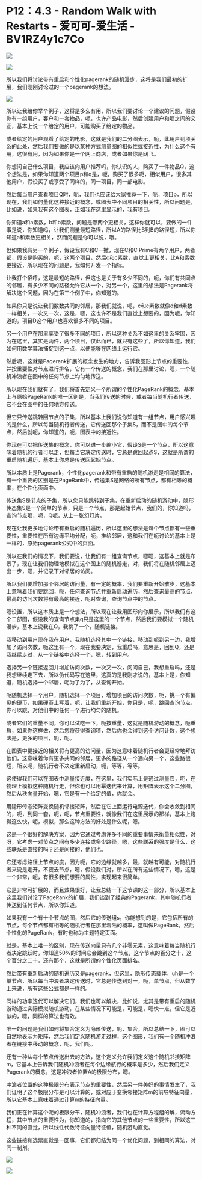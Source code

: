 # P12：4.3 - Random Walk with Restarts - 爱可可-爱生活 - BV1RZ4y1c7Co

![](img/693b34efb7ab21e63adb37b1e6ea04bb_0.png)

![](img/693b34efb7ab21e63adb37b1e6ea04bb_1.png)

所以我们将讨论带有重启和个性化pagerank的随机漫步，这将是我们最初的扩展，我们刚刚讨论过的一个pagerank的想法。



![](img/693b34efb7ab21e63adb37b1e6ea04bb_3.png)

所以让我给你举个例子，这将是多么有用，所以我们要讨论一个建议的问题，假设你有一组用户，客户和一套物品，呃，也许产品电影，然后创建用户和项之间的交互，基本上说一个给定的用户，可能购买了给定的物品。

或者给定的用户观看了给定的电影，这就是我们的二分图表示，呃，此用户到项关系的此处，然后我们要做的是以某种方式测量图的相似性或接近性，为什么这个有用，这很有用，因为如果你是一个网上商店，或者如果你是网飞。

你想问自己什么项目，我应该向用户推荐吗，你认识的人，购买了一件物品Q，这个想法是，如果你知道两个项目p和q是，呃，购买了很多呃，相似用户，很多其他用户，假设买了或享受了同样的，同一项目，同一部电影。

然后每当用户查看项目Q时，呃，我们也应该给大家推荐一下，呃，项目p，所以现在，我们如何量化这种接近的概念，或图表中不同项目的相关性，所以问题是，比如说，如果我有这个图表，正如我在这里显示的，我有项目。

你知道a和a素数，b和b素数，问题是哪两个更相关，这样你就可以，要做的一件事是说，你知道吗，让我们测量最短路径，所以A的路径比B到B的路径短，所以你知道a和素数更相关，然而问题是你可以说，哦。

但如果我有另一个例子，假设我有C和C一撇，现在C和C Prime有两个用户，两者都，假设是购买的，呃，这两个项目，然后c和c素数，直觉上更相关，比A和素数更接近，所以现在的问题是，我如何开发一个指标。

让我打个招呼，这是最短的路径，但这也是关于有多少不同的，呃，你们有共同点的邻居，有多少不同的路径允许它从一个，对另一个，这里的想法是Pagerank将解决这个问题，因为在第三个例子中，你知道的。

如果你只是说让我们数数共同的邻居，那我们就说，呃，c和c素数就像d和d素数一样相关，一次又一次，这是，嗯，这也许不是我们直觉上想要的，因为呃，你知道的，项目D这个用户也喜欢很多不同的项目。

另一个用户在那里享受了很多不同的项目，所以这种关系不如这里的关系牢固，因为在这里，其实是两件，两个项目，仅此而已，就只有这些了，所以你知道，我们如何用数学算法捕捉到这一点，以便能够在网络上运行它。

然后呃，这就是Pagerank扩展的概念发生的地方，告诉我图形上节点的重要性，并按重要性对节点进行排名，它有一个传送的概念，我们在那里讨论，嗯，一个随机冲浪者在图中的任何节点上均匀地传送。

所以现在我们就有了，我们将首先定义一个所谓的个性化PageRank的概念，基本上与原始PageRank的唯一区别是，当我们传送的时候，或者每当随机行者传送，它不会在图中的任何地方传送。

但它只传送跳转回节点的子集，所以基本上我们说你知道有一组节点，用户感兴趣的是什么，所以每当随机行者传送，它传送回那个子集S，而不是图中的每个节点，然后就呃，你知道的，呃，图表中的接近性。

你现在可以把传送集的概念，你可以进一步缩小它，假设S是一个节点，所以这意味着随机的行者可以走，但每当它决定传送时，它总是跳回起点S，这就是所谓的重启随机遍历，基本上你总是传送回起始节点。

所以本质上是Pagerank，个性化pagerank和带有重启的随机游走是相同的算法，有一个重要的区别是在PageRank中，传送集S是网络的所有节点，都有相等的概率，在个性化页面中。

传送集S是节点的子集，所以您只能跳转到子集，在重新启动的随机游动中，隐形传态集S是一个简单的节点，只是一个节点，那是起始节点，我们的，你知道吗，查询节点项，呃，Q呃，从上一张幻灯片。

现在让我更多地讨论带有重启的随机遍历，所以这里的想法是每个节点都有一些重要性，重要性在所有边缘平均分配，呃，推给邻居，这和我们在呃讨论的基本上是一样的，原始pagerank公式中的页面。

所以在我们的情况下，我们要说，让我们有一组查询节点，嗯嗯，这基本上就是布景了，现在让我们物理地模拟在这个图上的随机游走，对，我们将在随机邻居上迈出一步，嗯，并记录下对邻居的访问。

所以我们要增加那个邻居的访问量，有一定的概率，我们要重新开始散步，这基本上意味着我们要跳回，呃，任何查询节点并重新启动遍历，然后查询最高的节点，最高的访问次数将有最高的接近，呃对查询，查询节点中的节点。

嗯设置，所以这本质上是一个想法，所以现在让我用图形向你展示，所以我们有这个二部图，假设我的查询节点集q只是这里的一个节点，然后我们要模拟一个随机漫步，基本上说我在Q，我挑了一个，随机链接。

我移动到用户现在我在用户，我随机选择其中一个链接，移动到呃到另一边，我增加了访问次数，呃这里有一个，现在我要决定，我重启吗，意思是，回到Q，还是我继续走过，从一个链接中选择一个，嗯，转到用户。

选择另一个链接返回并增加访问次数，一次又一次，问问自己，我想重启吗，还是我想继续走下去，所以伪代码写在这里，这真的是我刚才说的，基本上是，你知道，随机选择一个邻居，呃为了为了，从查询开始。

呃随机选择一个用户，随机选择一个项目，增加项目的访问次数，呃，挑一个有偏见的硬币，如果硬币上写着，呃，让我们重新开始，你只是，呃，跳回查询节点，你可以跳，对他们中的任何一个进行均匀的随机。

或者它们的重量不同，你可以试吃一下，呃按重量，这就是随机游动的概念，呃重启，如果你这样做，然后您将获得查询项，然后你也会得到这个访问计数，这个想法是，更多的项目，呃，呃。

在图表中更接近的相关将有更高的访问量，因为这意味着随机行者会更经常地拜访他们，这意味着你有更多共同的邻居，更多的路径从一个通向另一个，这些路很短，所以呃，随机行者不决定重新启动，呃，等等，等等。

这使得我们可以在图表中测量接近度，在这里，我们实际上是通过测量它，呃，在物理上模拟这种随机行走，但你也可以用幂迭代来计算，用矩阵表示这个二分图，然后从秩向量开始，嗯，它是有一个给定的值，你就会。

用隐形传态矩阵变换随机邻接矩阵，然后在它上面运行电源迭代，你会收敛到相同的，呃，到同一套，呃，呃，节点重要性，就像我们在这里展示的那样，基本上跑得这么快，呃，模拟，那么这种方法的好处是什么呢，嗯。

这是一个很好的解决方案，因为它通过考虑许多不同的重要事情来衡量相似性，对呀，它考虑一对节点之间有多少连接或多少路径，嗯，这些联系的强度是什么，这些联系是直接的吗？还是间接的，他们也。

它还考虑路径上节点的度，因为呃，它的边缘就越多，最，就越有可能，对随机行者来说是走开，不要去节点，嗯，假设我们对，所以在所有这些情况下，嗯，这是一个非常，呃，有很多我们想要的属性，实现起来很简单。

它是非常可扩展的，而且效果很好，让我总结一下这节课的这一部分，所以基本上这里我们讨论了PageRank的扩展，我们谈到了经典的Pagerank，其中随机行者传送到任何节点，所以你知道。

如果我有一个有十个节点的图，然后它的传送组s，你能想到的是，它包括所有的节点，每个节点都有相等的随机行者在那里着陆的概率，这叫做PageRank，然后个性化的PageRank，有时也称为主题特定页面。

就是，基本上唯一的区别，现在传送向量只有几个非零元素，这意味着每当随机行者决定跳跃时，你知道50%的时间它会跳到这个节点，这个节点的百分之十，这个百分之二十，还有那个，这就是所谓的个性化页面排名。

然后带有重新启动的随机遍历又是pagerank，但这里，隐形传态载体，uh是一个单节点，所以每当冲浪者决定传送时，它总是传送到对一，呃，单节点，但从数学上来说，所有这些公式都是一样的。

同样的功率迭代可以解决它们，我们也可以解决，比如说，尤其是带有重启的随机游动通过实际模拟随机游动，在某些情况下可能是，可能是，嗯快一点，但它是近似的，嗯，同样的算法也有效。

唯一的问题是我们如何将集合定义为隐形传送，呃，集合，所以总结一下，图可以自然地表示为矩阵，然后我们定义随机游走过程，这个图形，我们有一个随机冲浪者在链接中移动的概念，呃，我们呃。

还有一种从每个节点传送出去的方法，这个定义允许我们定义这个随机邻接矩阵m，它基本上告诉我们随机冲浪者在每个边缘航行的概率是多少，然后我们定义Pagerank的概念，这是冲浪者位置A的极限分布，嗯。

冲浪者位置的这种极限分布表示节点的重要性，然后另一件美好的事情发生了，我们证明了这个极限分布是可以计算的，或对应于变换邻接矩阵m的前导特征向量，所以它基本上意味着通过计算m的特征向量。

我们正在计算这个呃的极限分布，随机冲浪者，我们也在计算方程组的解，流动方程，其中节点的重要性为，你知道的，指向它的其他节点的一些重要性，所以这三种不同的直觉，所以线性代数特征向量特征值，随机游动直觉。

这些链接和选票直觉是一回事，它们都归结为同一个优化问题，到相同的算法，对同一制剂。

![](img/693b34efb7ab21e63adb37b1e6ea04bb_5.png)

![](img/693b34efb7ab21e63adb37b1e6ea04bb_6.png)